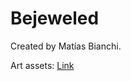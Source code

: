 # Bejeweled

Created by Matías Bianchi.

Art assets: [Link](https://www.vecteezy.com/vector-art/688201-fruit-icon-se)